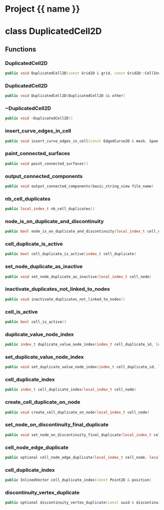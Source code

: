 <script setup>
import {useRoute} from 'vitepress'
const {path} = useRoute()
const tokens = path.split('/')
const words = tokens[2].split('-');
for (let i = 0; i < words.length; i++) {
    words[i] = words[i].charAt(0).toUpperCase() + words[i].slice(1);
    words[i] = words[i].replace('geode', 'Geode')
}
const name = words.join('-');
</script>
# Project {{ name }}

# class DuplicatedCell2D


## Functions

### DuplicatedCell2D

```cpp
public void DuplicatedCell2D(const Grid2D & grid, const Grid2D::CellIndices & cell_indices)
```


### DuplicatedCell2D

```cpp
public void DuplicatedCell2D(DuplicatedCell2D && other)
```


### ~DuplicatedCell2D

```cpp
public void ~DuplicatedCell2D()
```


### insert_curve_edges_in_cell

```cpp
public void insert_curve_edges_in_cell(const EdgedCurve2D & mesh, Span edges_ids)
```


### paint_connected_surfaces

```cpp
public void paint_connected_surfaces()
```


### output_connected_components

```cpp
public void output_connected_components(basic_string_view file_name)
```


### nb_cell_duplicates

```cpp
public local_index_t nb_cell_duplicates()
```


### node_is_on_duplicate_and_discontinuity

```cpp
public bool node_is_on_duplicate_and_discontinuity(local_index_t cell_node, index_t cell_duplicate_id)
```


### cell_duplicate_is_active

```cpp
public bool cell_duplicate_is_active(index_t cell_duplicate)
```


### set_node_duplicate_as_inactive

```cpp
public void set_node_duplicate_as_inactive(local_index_t cell_node)
```


### inactivate_duplicates_not_linked_to_nodes

```cpp
public void inactivate_duplicates_not_linked_to_nodes()
```


### cell_is_active

```cpp
public bool cell_is_active()
```


### duplicate_value_node_index

```cpp
public index_t duplicate_value_node_index(index_t cell_duplicate_id, local_index_t cell_node)
```


### set_duplicate_value_node_index

```cpp
public void set_duplicate_value_node_index(index_t cell_duplicate_id, local_index_t cell_node, index_t value_node_id)
```


### cell_duplicate_index

```cpp
public index_t cell_duplicate_index(local_index_t cell_node)
```


### create_cell_duplicate_on_node

```cpp
public void create_cell_duplicate_on_node(local_index_t cell_node)
```


### set_node_on_discontinuity_final_duplicate

```cpp
public void set_node_on_discontinuity_final_duplicate(local_index_t cell_node, index_t final_duplicate_id)
```


### cell_node_edge_duplicate

```cpp
public optional cell_node_edge_duplicate(local_index_t cell_node, local_index_t cell_edge)
```


### cell_duplicate_index

```cpp
public InlinedVector cell_duplicate_index(const Point2D & position)
```


### discontinuity_vertex_duplicate

```cpp
public optional discontinuity_vertex_duplicate(const uuid & discontinuity_id, index_t discontinuity_vertex, index_t discontinuity_edge, bool edge_towards_vertex)
```





